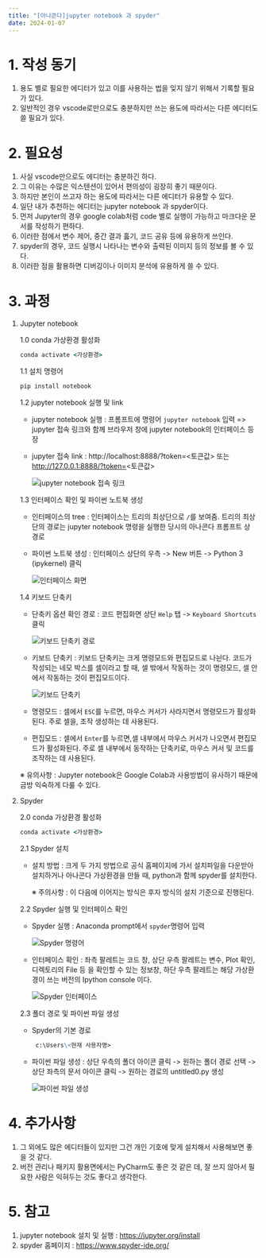 ```yaml
---
title: "[아나콘다]jupyter notebook 과 spyder"
date: 2024-01-07
---
```


# 1. 작성 동기
  1. 용도 별로 필요한 에디터가 있고 이를 사용하는 법을 잊지 않기 위해서 기록할 필요가 있다.
  2. 일반적인 경우 vscode로만으로도 충분하지만 쓰는 용도에 따라서는 다른 에디터도 쓸 필요가 있다.

# 2. 필요성
  1. 사실 vscode만으로도 에디터는 충분하긴 하다.
  2. 그 이유는 수많은 익스텐션이 있어서 편의성이 굉장히 좋기 때문이다.
  3. 하지만 본인이 쓰고자 하는 용도에 따라서는 다른 에디터가 유용할 수 있다.
  4. 일단 내가 추천하는 에디터는 jupyter notebook 과 spyder이다.
  5. 먼저 Jupyter의 경우 google colab처럼 code 별로 실행이 가능하고 마크다운 문서를 작성하기 편하다.
  6. 이러한 점에서 변수 제어, 중간 결과 훓기, 코드 공유 등에 유용하게 쓰인다.
  7. spyder의 경우, 코드 실행시 나타나는 변수와 출력된 이미지 등의 정보를 볼 수 있다.
  8. 이러한 점을 활용하면 디버깅이나 이미지 분석에 유용하게 쓸 수 있다. 

# 3. 과정

1. Jupyter notebook

    1.0 conda 가상환경 활성화

    ```cmd
    conda activate <가상환경>
    ```

    1.1 설치 명령어

    ```cmd
    pip install notebook
    ```

    1.2 jupyter notebook 실행 및 link

    - jupyter notebook 실행 : 프롬프트에 명령어 `jupyter notebook` 입력 => jupyter 접속 링크와 함께 브라우저 창에 jupyter notebook의 인터페이스 등장

    - jupyter 접속 link : http://localhost:8888/?token=<토큰값> 또는 http://127.0.0.1:8888/?token=<토큰값>

      ![jupyter notebook 접속 링크](https://devshin-91.github.io/fig/hard_work/jupyter_spyder/1.link.jpg)

    1.3 인터페이스 확인 및 파이썬 노트북 생성

    - 인터페이스의 tree : 인터페이스는 트리의 최상단으로 `/`를 보여줌. 트리의 최상단의 경로는 jupyter notebook 명령을 실행한 당시의 아나콘다 프롬프트 상 경로
 
    - 파이썬 노트북 생성 : 인터페이스 상단의 우측 -> New 버튼 -> Python 3 (ipykernel) 클릭

      ![인터페이스 화면](https://devshin-91.github.io/fig/hard_work/jupyter_spyder/2.interface.jpg)

    1.4 키보드 단축키

    - 단축키 옵션 확인 경로 : 코드 편집화면 상단 `Help` 탭 -> `Keyboard Shortcuts` 클릭

      ![키보드 단축키 경로](https://devshin-91.github.io/fig/hard_work/jupyter_spyder/3.keyboard_shortcuts1.jpg)

    - 키보드 단축키 : 키보드 단축키는 크게 명령모드와 편집모드로 나뉜다. 코드가 작성되는 네모 박스를 셀이라고 할 때, 셀 밖에서 작동하는 것이 명령모드, 셀 안에서 작동하는 것이 편집모드이다.

      ![키보드 단축키](https://devshin-91.github.io/fig/hard_work/jupyter_spyder/3.keyboard_shortcuts2.jpg)

    - 명령모드 : 셀에서 `ESC`를 누르면, 마우스 커서가 사라지면서 명령모드가 활성화된다. 주로 셀을, 조작 생성하는 데 사용된다.

    - 편집모드 : 셀에서 `Enter`를 누르면,셀 내부에서 마우스 커서가 나오면서 편집모드가 활성화된다. 주로 셀 내부에서 동작하는 단축키로, 마우스 커서 및 코드를 조작하는 데 사용된다.

    ※ 유의사항 : Jupyter notebook은 Google Colab과 사용방법이 유사하기 때문에 금방 익숙하게 다룰 수 있다.

2. Spyder

    2.0 conda 가상환경 활성화

    ```cmd
    conda activate <가상환경>
    ```

    2.1 Spyder 설치

    - 설치 방법 : 크게 두 가지 방법으로 공식 홈페이지에 가서 설치파일을 다운받아 설치하거나 아나콘다 가상환경을 만들 때, python과 함께 spyder를 설치한다. 

      ※ 주의사항 : 이 다음에 이어지는 방식은 후자 방식의 설치 기준으로 진행된다.

    2.2 Spyder 실행 및 인터페이스 확인

    - Spyder 실행 : Anaconda prompt에서 `spyder`명령어 입력

      ![Spyder 명령어](https://devshin-91.github.io/fig/hard_work/jupyter_spyder/4.spyder.jpg)
    
    - 인터페이스 확인 : 좌측 팔레트는 코드 창, 상단 우측 팔레트는 변수, Plot 확인, 디렉토리의 File 등 을 확인할 수 있는 정보창, 하단 우측 팔레트는 해당 가상환경이 쓰는 버전의 Ipython console 이다. 

      ![Spyder 인터페이스](https://devshin-91.github.io/fig/hard_work/jupyter_spyder/4.spyder_interface.jpg)

    2.3 폴더 경로 및 파이썬 파일 생성

    - Spyder의 기본 경로

      ```markdown
       c:\Users\<현재 사용자명> 
      ```

    - 파이썬 파일 생성 : 상단 우측의 폴더 아이콘 클릭 -> 원하는 폴더 경로 선택 -> 상단 좌측의 문서 아이콘 클릭 -> 원하는 경로의 untitled0.py 생성

      ![파이썬 파일 생성](https://devshin-91.github.io/fig/hard_work/jupyter_spyder/5.python_path.jpg)

# 4. 추가사항
  1. 그 외에도 많은 에디터들이 있지만 그건 개인 기호에 맞게 설치해서 사용해보면 좋을 것 같다.
  2. 버전 관리나 패키지 활용면에서는 PyCharm도 좋은 것 같은 데, 잘 쓰지 않아서 필요한 사람은 익혀두는 것도 좋다고 생각한다. 

# 5. 참고
  1. jupyter notebook 설치 및 실행 : https://jupyter.org/install
  2. spyder 홈페이지 : https://www.spyder-ide.org/